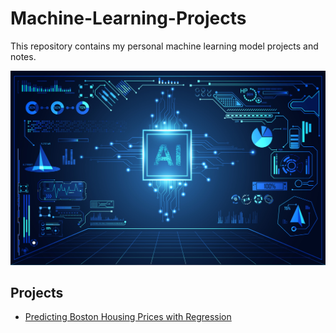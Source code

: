# Machine-Learning-Projects
This repository contains my personal machine learning model projects and notes.

![image](495.jpg)

## Projects
- [Predicting Boston Housing Prices with Regression](https://github.com/wafiqsyed/Machine-Learning-Projects/tree/master/Predicting%20Boston%20House%20Prices)

